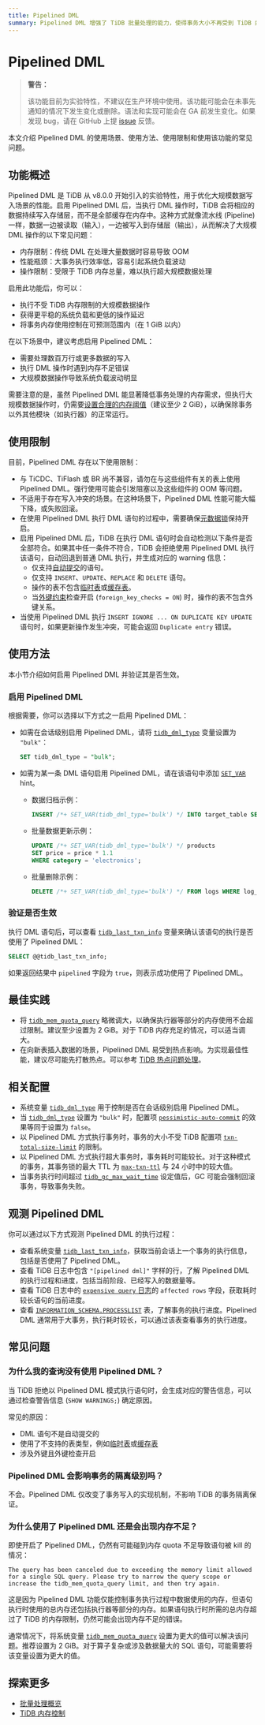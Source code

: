 ```yaml
---
title: Pipelined DML
summary: Pipelined DML 增强了 TiDB 批量处理的能力，使得事务大小不再受到 TiDB 内存限制。
---
```


# Pipelined DML

> **警告：**
>
> 该功能目前为实验特性，不建议在生产环境中使用。该功能可能会在未事先通知的情况下发生变化或删除。语法和实现可能会在 GA 前发生变化。如果发现 bug，请在 GitHub 上提 [issue](https://github.com/pingcap/tidb/issues) 反馈。

本文介绍 Pipelined DML 的使用场景、使用方法、使用限制和使用该功能的常见问题。

## 功能概述

Pipelined DML 是 TiDB 从 v8.0.0 开始引入的实验特性，用于优化大规模数据写入场景的性能。启用 Pipelined DML 后，当执行 DML 操作时，TiDB 会将相应的数据持续写入存储层，而不是全部缓存在内存中。这种方式就像流水线 (Pipeline) 一样，数据一边被读取（输入），一边被写入到存储层（输出），从而解决了大规模 DML 操作的以下常见问题：

- 内存限制：传统 DML 在处理大量数据时容易导致 OOM
- 性能瓶颈：大事务执行效率低，容易引起系统负载波动
- 操作限制：受限于 TiDB 内存总量，难以执行超大规模数据处理

启用此功能后，你可以：

- 执行不受 TiDB 内存限制的大规模数据操作
- 获得更平稳的系统负载和更低的操作延迟
- 将事务内存使用控制在可预测范围内（在 1 GiB 以内）

在以下场景中，建议考虑启用 Pipelined DML：

- 需要处理数百万行或更多数据的写入
- 执行 DML 操作时遇到内存不足错误
- 大规模数据操作导致系统负载波动明显

需要注意的是，虽然 Pipelined DML 能显著降低事务处理的内存需求，但执行大规模数据操作时，仍需要[设置合理的内存阈值](/system-variables.md#tidb_mem_quota_query)（建议至少 2 GiB），以确保除事务以外其他模块（如执行器）的正常运行。

## 使用限制

目前，Pipelined DML 存在以下使用限制：

- 与 TiCDC、TiFlash 或 BR 尚不兼容，请勿在与这些组件有关的表上使用 Pipelined DML。强行使用可能会引发阻塞以及这些组件的 OOM 等问题。
- 不适用于存在写入冲突的场景。在这种场景下，Pipelined DML 性能可能大幅下降，或失败回滚。
- 在使用 Pipelined DML 执行 DML 语句的过程中，需要确保[元数据锁](/metadata-lock.md)保持开启。
- 启用 Pipelined DML 后，TiDB 在执行 DML 语句时会自动检测以下条件是否全部符合。如果其中任一条件不符合，TiDB 会拒绝使用 Pipelined DML 执行该语句，自动回退到普通 DML 执行，并生成对应的 warning 信息：
    - 仅支持[自动提交](/transaction-overview.md#自动提交)的语句。
    - 仅支持 `INSERT`、`UPDATE`、`REPLACE` 和 `DELETE` 语句。
    - 操作的表不包含[临时表](/temporary-tables.md)或[缓存表](/cached-tables.md)。
    - 当[外键约束](/foreign-key.md)检查开启 (`foreign_key_checks = ON`) 时，操作的表不包含外键关系。
- 当使用 Pipelined DML 执行 `INSERT IGNORE ... ON DUPLICATE KEY UPDATE` 语句时，如果更新操作发生冲突，可能会返回 `Duplicate entry` 错误。

## 使用方法

本小节介绍如何启用 Pipelined DML 并验证其是否生效。

### 启用 Pipelined DML

根据需要，你可以选择以下方式之一启用 Pipelined DML：

- 如需在会话级别启用 Pipelined DML，请将 [`tidb_dml_type`](/system-variables.md#tidb_dml_type-从-v800-版本开始引入) 变量设置为 `"bulk"`：

    ```sql
    SET tidb_dml_type = "bulk";
    ```

- 如需为某一条 DML 语句启用 Pipelined DML，请在该语句中添加 [`SET_VAR`](/optimizer-hints.md#set_varvar_namevar_value) hint。

    - 数据归档示例：

        ```sql
        INSERT /*+ SET_VAR(tidb_dml_type='bulk') */ INTO target_table SELECT * FROM source_table;
        ```

    - 批量数据更新示例：

        ```sql
        UPDATE /*+ SET_VAR(tidb_dml_type='bulk') */ products
        SET price = price * 1.1
        WHERE category = 'electronics';
        ```

    - 批量删除示例：

        ```sql
        DELETE /*+ SET_VAR(tidb_dml_type='bulk') */ FROM logs WHERE log_time < '2023-01-01';
        ```

### 验证是否生效

执行 DML 语句后，可以查看 [`tidb_last_txn_info`](/system-variables.md#tidb_last_txn_info-从-v409-版本开始引入) 变量来确认该语句的执行是否使用了 Pipelined DML：

```sql
SELECT @@tidb_last_txn_info;
```

如果返回结果中 `pipelined` 字段为 `true`，则表示成功使用了 Pipelined DML。

## 最佳实践

- 将 [`tidb_mem_quota_query`](/system-variables.md#tidb_mem_quota_query) 略微调大，以确保执行器等部分的内存使用不会超过限制。建议至少设置为 2 GiB。对于 TiDB 内存充足的情况，可以适当调大。
- 在向新表插入数据的场景，Pipelined DML 易受到热点影响。为实现最佳性能，建议尽可能先打散热点。可以参考 [TiDB 热点问题处理](/troubleshoot-hot-spot-issues.md#tidb-热点问题处理)。

## 相关配置

- 系统变量 [`tidb_dml_type`](/system-variables.md#tidb_dml_type-从-v800-版本开始引入) 用于控制是否在会话级别启用 Pipelined DML。
- 当 [`tidb_dml_type`](/system-variables.md#tidb_dml_type-从-v800-版本开始引入) 设置为 `"bulk"` 时，配置项 [`pessimistic-auto-commit`](/tidb-configuration-file.md#pessimistic-auto-commit) 的效果等同于设置为 `false`。
- 以 Pipelined DML 方式执行事务时，事务的大小不受 TiDB 配置项 [`txn-total-size-limit`](/tidb-configuration-file.md#txn-total-size-limit) 的限制。
- 以 Pipelined DML 方式执行超大事务时，事务耗时可能较长。对于这种模式的事务，其事务锁的最大 TTL 为 [`max-txn-ttl`](/tidb-configuration-file.md#max-txn-ttl) 与 24 小时中的较大值。
- 当事务执行时间超过 [`tidb_gc_max_wait_time`](/system-variables.md#tidb_gc_max_wait_time-从-v610-版本开始引入) 设定值后，GC 可能会强制回滚事务，导致事务失败。

## 观测 Pipelined DML

你可以通过以下方式观测 Pipelined DML 的执行过程：

- 查看系统变量 [`tidb_last_txn_info`](#tidb_last_txn_info-从-v409-版本开始引入)，获取当前会话上一个事务的执行信息，包括是否使用了 Pipelined DML。
- 查看 TiDB 日志中包含 `"[pipelined dml]"` 字样的行，了解 Pipelined DML 的执行过程和进度，包括当前阶段、已经写入的数据量等。
- 查看 TiDB 日志中的 [`expensive query` 日志](/identify-expensive-queries.md#expensive-query-日志示例)的 `affected rows` 字段，获取耗时较长语句的当前进度。
- 查看 [`INFORMATION_SCHEMA.PROCESSLIST`](/information-schema/information-schema-processlist.md) 表，了解事务的执行进度。Pipelined DML 通常用于大事务，执行耗时较长，可以通过该表查看事务的执行进度。

## 常见问题

### 为什么我的查询没有使用 Pipelined DML？

当 TiDB 拒绝以 Pipelined DML 模式执行语句时，会生成对应的警告信息，可以通过检查警告信息 (`SHOW WARNINGS;`) 确定原因。

常见的原因：

- DML 语句不是自动提交的
- 使用了不支持的表类型，例如[临时表](/temporary-tables.md)或[缓存表](/cached-tables.md)
- 涉及外键且外键检查开启

### Pipelined DML 会影响事务的隔离级别吗？

不会。Pipelined DML 仅改变了事务写入的实现机制，不影响 TiDB 的事务隔离保证。

### 为什么使用了 Pipelined DML 还是会出现内存不足？

即使开启了 Pipelined DML，仍然有可能碰到内存 quota 不足导致语句被 kill 的情况：

```
The query has been canceled due to exceeding the memory limit allowed for a single SQL query. Please try to narrow the query scope or increase the tidb_mem_quota_query limit, and then try again.
```

这是因为 Pipelined DML 功能仅能控制事务执行过程中数据使用的内存，但语句执行时使用的总内存还包括执行器等部分的内存。如果语句执行时所需的总内存超过了 TiDB 的内存限制，仍然可能会出现内存不足的错误。

通常情况下，将系统变量 [`tidb_mem_quota_query`](/system-variables.md#tidb_mem_quota_query) 设置为更大的值可以解决该问题。推荐设置为 2 GiB。对于算子复杂或涉及数据量大的 SQL 语句，可能需要将该变量设置为更大的值。

## 探索更多

- [批量处理概览](/batch-processing.md)
- [TiDB 内存控制](/configure-memory-usage.md)